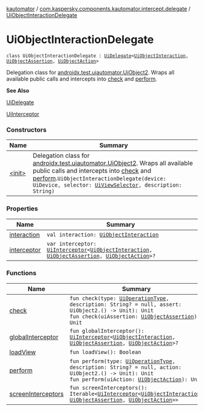 [kautomator](../../index.md) / [com.kaspersky.components.kautomator.intercept.delegate](../index.md) / [UiObjectInteractionDelegate](./index.md)

# UiObjectInteractionDelegate

`class UiObjectInteractionDelegate : `[`UiDelegate`](../-ui-delegate/index.md)`<`[`UiObjectInteraction`](../../com.kaspersky.components.kautomator.intercept.interaction/-ui-object-interaction/index.md)`, `[`UiObjectAssertion`](../../com.kaspersky.components.kautomator.intercept.operation/-ui-object-assertion.md)`, `[`UiObjectAction`](../../com.kaspersky.components.kautomator.intercept.operation/-ui-object-action.md)`>`

Delegation class for [androidx.test.uiautomator.UiObject2](#).
Wraps all available public calls and intercepts into [check](check.md) and [perform](perform.md).

**See Also**

[UiDelegate](../-ui-delegate/index.md)

[UiInterceptor](../../com.kaspersky.components.kautomator.intercept.base/-ui-interceptor/index.md)

### Constructors

| Name | Summary |
|---|---|
| [&lt;init&gt;](-init-.md) | Delegation class for [androidx.test.uiautomator.UiObject2](#). Wraps all available public calls and intercepts into [check](check.md) and [perform](perform.md).`UiObjectInteractionDelegate(device: UiDevice, selector: `[`UiViewSelector`](../../com.kaspersky.components.kautomator.component.common.builders/-ui-view-selector/index.md)`, description: String)` |

### Properties

| Name | Summary |
|---|---|
| [interaction](interaction.md) | `val interaction: `[`UiObjectInteraction`](../../com.kaspersky.components.kautomator.intercept.interaction/-ui-object-interaction/index.md) |
| [interceptor](interceptor.md) | `var interceptor: `[`UiInterceptor`](../../com.kaspersky.components.kautomator.intercept.base/-ui-interceptor/index.md)`<`[`UiObjectInteraction`](../../com.kaspersky.components.kautomator.intercept.interaction/-ui-object-interaction/index.md)`, `[`UiObjectAssertion`](../../com.kaspersky.components.kautomator.intercept.operation/-ui-object-assertion.md)`, `[`UiObjectAction`](../../com.kaspersky.components.kautomator.intercept.operation/-ui-object-action.md)`>?` |

### Functions

| Name | Summary |
|---|---|
| [check](check.md) | `fun check(type: `[`UiOperationType`](../../com.kaspersky.components.kautomator.intercept.operation/-ui-operation-type/index.md)`, description: String? = null, assert: UiObject2.() -> Unit): Unit`<br>`fun check(uiAssertion: `[`UiObjectAssertion`](../../com.kaspersky.components.kautomator.intercept.operation/-ui-object-assertion.md)`): Unit` |
| [globalInterceptor](global-interceptor.md) | `fun globalInterceptor(): `[`UiInterceptor`](../../com.kaspersky.components.kautomator.intercept.base/-ui-interceptor/index.md)`<`[`UiObjectInteraction`](../../com.kaspersky.components.kautomator.intercept.interaction/-ui-object-interaction/index.md)`, `[`UiObjectAssertion`](../../com.kaspersky.components.kautomator.intercept.operation/-ui-object-assertion.md)`, `[`UiObjectAction`](../../com.kaspersky.components.kautomator.intercept.operation/-ui-object-action.md)`>?` |
| [loadView](load-view.md) | `fun loadView(): Boolean` |
| [perform](perform.md) | `fun perform(type: `[`UiOperationType`](../../com.kaspersky.components.kautomator.intercept.operation/-ui-operation-type/index.md)`, description: String? = null, action: UiObject2.() -> Unit): Unit`<br>`fun perform(uiAction: `[`UiObjectAction`](../../com.kaspersky.components.kautomator.intercept.operation/-ui-object-action.md)`): Unit` |
| [screenInterceptors](screen-interceptors.md) | `fun screenInterceptors(): Iterable<`[`UiInterceptor`](../../com.kaspersky.components.kautomator.intercept.base/-ui-interceptor/index.md)`<`[`UiObjectInteraction`](../../com.kaspersky.components.kautomator.intercept.interaction/-ui-object-interaction/index.md)`, `[`UiObjectAssertion`](../../com.kaspersky.components.kautomator.intercept.operation/-ui-object-assertion.md)`, `[`UiObjectAction`](../../com.kaspersky.components.kautomator.intercept.operation/-ui-object-action.md)`>>` |
